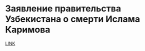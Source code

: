 # Заявление правительства Узбекистана о смерти Ислама Каримова



[LINK](https://varlamov.ru/1926857.html)